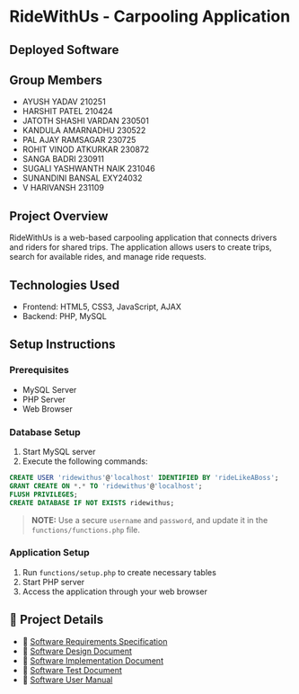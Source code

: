 # RideWithUs - Carpooling Application

## Deployed Software

## Group Members
- AYUSH YADAV 210251
- HARSHIT PATEL 210424
- JATOTH SHASHI VARDAN 230501
- KANDULA AMARNADHU 230522
- PAL AJAY RAMSAGAR 230725
- ROHIT VINOD ATKURKAR 230872
- SANGA BADRI 230911
- SUGALI YASHWANTH NAIK 231046
- SUNANDINI BANSAL EXY24032
- V HARIVANSH 231109

## Project Overview
RideWithUs is a web-based carpooling application that connects drivers and riders for shared trips. The application allows users to create trips, search for available rides, and manage ride requests.

## Technologies Used
- Frontend: HTML5, CSS3, JavaScript, AJAX
- Backend: PHP, MySQL

## Setup Instructions

### Prerequisites
- MySQL Server
- PHP Server
- Web Browser

### Database Setup
1. Start MySQL server
2. Execute the following commands:
```sql
CREATE USER 'ridewithus'@'localhost' IDENTIFIED BY 'rideLikeABoss';
GRANT CREATE ON *.* TO 'ridewithus'@'localhost';
FLUSH PRIVILEGES;
CREATE DATABASE IF NOT EXISTS ridewithus;
```
> **NOTE:**  Use a secure `username` and `password`, and update it in the `functions/functions.php` file.

### Application Setup
1. Run `functions/setup.php` to create necessary tables
2. Start PHP server
3. Access the application through your web browser

## 📂 Project Details

- 📄 [Software Requirements Specification](docs/RequirementDoc_CS253.pdf)
- 📄 [Software Design Document](docs/DesignDoc_CS253.pdf)
- 📄 [Software Implementation Document](docs/ImplementationDoc_CS253.pdf)
- 📄 [Software Test Document](docs/TestDoc_CS253.pdf)
- 📄 [Software User Manual](docs/UserManual_CS253.pdf)

